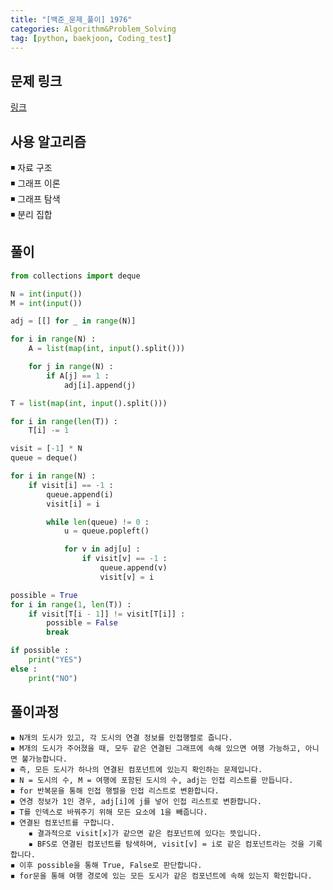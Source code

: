 ```yaml
---
title: "[백준_문제_풀이] 1976" 
categories: Algorithm&Problem_Solving
tag: [python, baekjoon, Coding_test]
---
```


## 문제 링크

[링크](https://www.acmicpc.net/problem/1976)

## 사용 알고리즘 

◾ 자료 구조    
◾ 그래프 이론   
◾ 그래프 탐색   
◾ 분리 집합

## 풀이 
```python 
from collections import deque 

N = int(input())
M = int(input())

adj = [[] for _ in range(N)]

for i in range(N) : 
    A = list(map(int, input().split()))

    for j in range(N) : 
        if A[j] == 1 : 
            adj[i].append(j)

T = list(map(int, input().split()))

for i in range(len(T)) : 
    T[i] -= 1

visit = [-1] * N 
queue = deque()

for i in range(N) : 
    if visit[i] == -1 : 
        queue.append(i)
        visit[i] = i

        while len(queue) != 0 : 
            u = queue.popleft()

            for v in adj[u] : 
                if visit[v] == -1 : 
                    queue.append(v) 
                    visit[v] = i

possible = True
for i in range(1, len(T)) : 
    if visit[T[i - 1]] != visit[T[i]] : 
        possible = False
        break 

if possible : 
    print("YES")
else : 
    print("NO")
```

## 풀이과정

    ◾ N개의 도시가 있고, 각 도시의 연결 정보를 인접행렬로 줍니다. 
    ◾ M개의 도시가 주어졌을 때, 모두 같은 연결된 그래프에 속해 있으면 여행 가능하고, 아니면 불가능합니다. 
    ◾ 즉, 모든 도시가 하나의 연결된 컴포넌트에 있는지 확인하는 문제입니다.
    ◾ N = 도시의 수, M = 여행에 포함된 도시의 수, adj는 인접 리스트를 만듭니다. 
    ◾ for 반복문을 통해 인접 행렬을 인접 리스트로 변환합니다. 
    ◾ 연경 정보가 1인 경우, adj[i]에 j를 넣어 인접 리스트로 변환합니다. 
    ◾ T를 인덱스로 바꿔주기 위해 모든 요소에 1을 빼줍니다. 
    ◾ 연결된 컴포넌트를 구합니다. 
        ▪ 결과적으로 visit[x]가 같으면 같은 컴포넌트에 있다는 뜻입니다. 
        ▪ BFS로 연결된 컴포넌트를 탐색하며, visit[v] = i로 같은 컴포넌트라는 것을 기록합니다. 
    ◾ 이후 possible을 통해 True, False로 판단합니다. 
    ◾ for문을 통해 여행 경로에 있는 모든 도시가 같은 컴포넌트에 속해 있는지 확인합니다. 
    